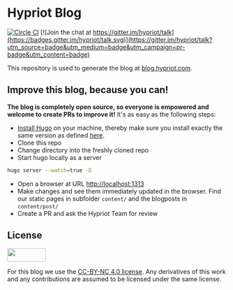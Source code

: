 Hypriot Blog
==================

[![Circle CI](https://circleci.com/gh/hypriot/blog.svg?style=svg)](https://circleci.com/gh/hypriot/blog)
[![Join the chat at https://gitter.im/hypriot/talk](https://badges.gitter.im/hypriot/talk.svg)](https://gitter.im/hypriot/talk?utm_source=badge&utm_medium=badge&utm_campaign=pr-badge&utm_content=badge)

This repository is used to generate the blog at [blog.hypriot.com](https://blog.hypriot.com).

Improve this blog, because you can!
------------------------
**The blog is completely open source, so everyone is empowered and welcome to create PRs to improve it!** It's as easy as the following steps:

- [Install Hugo](https://gohugo.io/overview/installing/) on your machine, thereby make sure you install exactly the same version as defined [here](https://github.com/hypriot/blog/blob/master/ci-install-hugo.sh#L2).
- Clone this repo
- Change directory into the freshly cloned repo
- Start hugo locally as a server

```bash
hugo server --watch=true -D
```
- Open a browser at URL [http://localhost:1313](http://localhost:1313)
- Make changes and see them immediately updated in the browser. Find our static pages in subfolder `content/` and the blogposts in `content/post/`
- Create a PR and ask the Hypriot Team for review


License
--------
<img src="http://www.creativecommons.ch/wp-content/uploads/2014/03/by-nc1.png" width="88" height="31" />

For this blog we use the [CC-BY-NC 4.0 license](http://creativecommons.org/licenses/by-nc/4.0/).
Any derivatives of this work and any contributions are assumed to be licensed under the same license.

